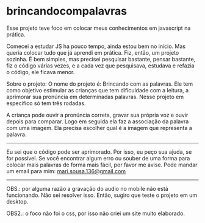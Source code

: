 # brincandocompalavras
Esse projeto teve foco em colocar meus conhecimentos em javascript na prática.

Comecei a estudar JS ha pouco tempo, ainda estou bem no início. 
Mas queria colocar tudo que já aprendi em prática.
Fiz, então, um projeto sozinha. É bem simples, mas precisei pesquisar bastante, pensar bastante, fiz o código várias vezes, e a cada vez que pesquisava, estudava e refazia o código,
ele ficava menor. 

Sobre o projeto:
O nome do projeto é: Brincando com as palavras.
Ele tem como objetivo estimular as crianças que tem dificuldade com a leitura, a aprimorar sua pronúncia em determinadas palavras.
Nesse projeto em específico só tem três rodadas. 

A criança pode ouvir a pronúncia correta, gravar sua própria voz e ouvir depois para comparar.
Logo em seguida ela faz a associação da palavra com uma imagem. Ela precisa escolher qual é a imagem que representa a palavra.

-----------------

Eu sei que o código pode ser aprimorado. Por isso, eu peço sua ajuda, se for possível.
Se você encontrar algum erro ou souber de uma forma para colocar mais palavras de forma mais fácil, por favor me avise.
Pode mandar um email para mim: mari.sousa.136@gmail.com

----------------

OBS.: por alguma razão a gravação do audio no mobile não está funcionando. Não sei resolver isso.
Então, sugiro que teste o projeto em um desktop.

OBS2.: o foco não foi o css, por isso não criei um site muito elaborado.

